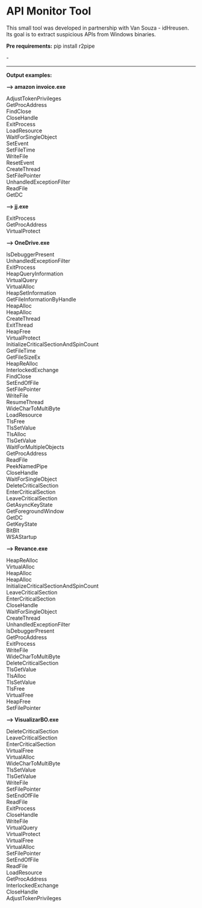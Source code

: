 # API Monitor Tool

This small tool was developed in partnership with Van Souza - idHreusen.
<br>Its goal is to extract suspicious APIs from Windows binaries.

**Pre requirements:** 
pip install r2pipe

-<hr />


**Output examples:**

**--> amazon invoice.exe**

AdjustTokenPrivileges<br>
GetProcAddress<br>
FindClose<br>
CloseHandle<br>
ExitProcess<br>
LoadResource<br>
WaitForSingleObject<br>
SetEvent<br>
SetFileTime<br>
WriteFile<br>
ResetEvent<br>
CreateThread<br>
SetFilePointer<br>
UnhandledExceptionFilter<br>
ReadFile<br>
GetDC<br>

**--> jj.exe**

ExitProcess<br>
GetProcAddress<br>
VirtualProtect<br>

**--> OneDrive.exe**

IsDebuggerPresent<br>
UnhandledExceptionFilter<br>
ExitProcess<br>
HeapQueryInformation<br>
VirtualQuery<br>
VirtualAlloc<br>
HeapSetInformation<br>
GetFileInformationByHandle<br>
HeapAlloc<br>
HeapAlloc<br>
CreateThread<br>
ExitThread<br>
HeapFree<br>
VirtualProtect<br>
InitializeCriticalSectionAndSpinCount<br>
GetFileTime<br>
GetFileSizeEx<br>
HeapReAlloc<br>
InterlockedExchange<br>
FindClose<br>
SetEndOfFile<br>
SetFilePointer<br>
WriteFile<br>
ResumeThread<br>
WideCharToMultiByte<br>
LoadResource<br>
TlsFree<br>
TlsSetValue<br>
TlsAlloc<br>
TlsGetValue<br>
WaitForMultipleObjects<br>
GetProcAddress<br>
ReadFile<br>
PeekNamedPipe<br>
CloseHandle<br>
WaitForSingleObject<br>
DeleteCriticalSection<br>
EnterCriticalSection<br>
LeaveCriticalSection<br>
GetAsyncKeyState<br>
GetForegroundWindow<br>
GetDC<br>
GetKeyState<br>
BitBlt<br>
WSAStartup<br>

**--> Revance.exe**

HeapReAlloc<br>
VirtualAlloc<br>
HeapAlloc<br>
HeapAlloc<br>
InitializeCriticalSectionAndSpinCount<br>
LeaveCriticalSection<br>
EnterCriticalSection<br>
CloseHandle<br>
WaitForSingleObject<br>
CreateThread<br>
UnhandledExceptionFilter<br>
IsDebuggerPresent<br>
GetProcAddress<br>
ExitProcess<br>
WriteFile<br>
WideCharToMultiByte<br>
DeleteCriticalSection<br>
TlsGetValue<br>
TlsAlloc<br>
TlsSetValue<br>
TlsFree<br>
VirtualFree<br>
HeapFree<br>
SetFilePointer<br>


**--> VisualizarBO.exe**

DeleteCriticalSection<br>
LeaveCriticalSection<br>
EnterCriticalSection<br>
VirtualFree<br>
VirtualAlloc<br>
WideCharToMultiByte<br>
TlsSetValue<br>
TlsGetValue<br>
WriteFile<br>
SetFilePointer<br>
SetEndOfFile<br>
ReadFile<br>
ExitProcess<br>
CloseHandle<br>
WriteFile<br>
VirtualQuery<br>
VirtualProtect<br>
VirtualFree<br>
VirtualAlloc<br>
SetFilePointer<br>
SetEndOfFile<br>
ReadFile<br>
LoadResource<br>
GetProcAddress<br>
InterlockedExchange<br>
CloseHandle<br>
AdjustTokenPrivileges<br>

